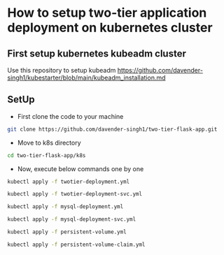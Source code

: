 # How to setup two-tier application deployment on kubernetes cluster
## First setup kubernetes kubeadm cluster
Use this repository to setup kubeadm https://github.com/davender-singh1/kubestarter/blob/main/kubeadm_installation.md

## SetUp
- First clone the code to your machine
```bash
git clone https://github.com/davender-singh1/two-tier-flask-app.git
```
- Move to k8s directory
```bash
cd two-tier-flask-app/k8s
```
- Now, execute below commands one by one
```bash
kubectl apply -f twotier-deployment.yml
```
```bash
kubectl apply -f twotier-deployment-svc.yml
```
```bash
kubectl apply -f mysql-deployment.yml
```
```bash
kubectl apply -f mysql-deployment-svc.yml
```
```bash
kubectl apply -f persistent-volume.yml
```
```bash
kubectl apply -f persistent-volume-claim.yml
```
